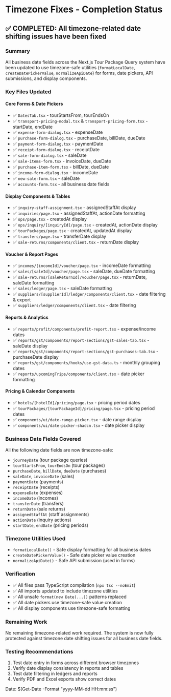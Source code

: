 # Timezone Fixes - Completion Status

## ✅ COMPLETED: All timezone-related date shifting issues have been fixed

### Summary
All business date fields across the Next.js Tour Package Query system have been updated to use timezone-safe utilities (`formatLocalDate`, `createDatePickerValue`, `normalizeApiDate`) for forms, date pickers, API submissions, and display components.

### Key Files Updated

#### Core Forms & Date Pickers
- ✅ `DatesTab.tsx` - tourStartsFrom, tourEndsOn
- ✅ `transport-pricing-modal.tsx` & `transport-pricing-form.tsx` - startDate, endDate  
- ✅ `expense-form-dialog.tsx` - expenseDate
- ✅ `purchase-form-dialog.tsx` - purchaseDate, billDate, dueDate
- ✅ `payment-form-dialog.tsx` - paymentDate
- ✅ `receipt-form-dialog.tsx` - receiptDate
- ✅ `sale-form-dialog.tsx` - saleDate
- ✅ `sale-items-form.tsx` - invoiceDate, dueDate
- ✅ `purchase-item-form.tsx` - billDate, dueDate
- ✅ `income-form-dialog.tsx` - incomeDate
- ✅ `new-sale-form.tsx` - saleDate
- ✅ `accounts-form.tsx` - all business date fields

#### Display Components & Tables
- ✅ `inquiry-staff-assignment.tsx` - assignedStaffAt display
- ✅ `inquiries/page.tsx` - assignedStaffAt, actionDate formatting
- ✅ `ops/page.tsx` - createdAt display
- ✅ `ops/inquiry/[inquiryId]/page.tsx` - createdAt, actionDate display
- ✅ `tourPackages/page.tsx` - createdAt, updatedAt display
- ✅ `transfers/page.tsx` - transferDate display
- ✅ `sale-returns/components/client.tsx` - returnDate display

#### Voucher & Report Pages
- ✅ `incomes/[incomeId]/voucher/page.tsx` - incomeDate formatting
- ✅ `sales/[saleId]/voucher/page.tsx` - saleDate, dueDate formatting
- ✅ `sale-returns/[saleReturnId]/voucher/page.tsx` - returnDate, saleDate formatting
- ✅ `sales/ledger/page.tsx` - saleDate formatting
- ✅ `suppliers/[supplierId]/ledger/components/client.tsx` - date filtering & export
- ✅ `suppliers/ledger/components/client.tsx` - date filtering

#### Reports & Analytics
- ✅ `reports/profit/components/profit-report.tsx` - expense/income dates
- ✅ `reports/gst/components/report-sections/gst-sales-tab.tsx` - saleDate display
- ✅ `reports/gst/components/report-sections/gst-purchases-tab.tsx` - purchaseDate display
- ✅ `reports/gst/components/hooks/use-gst-data.ts` - monthly grouping dates
- ✅ `reports/upcomingTrips/components/client.tsx` - date picker formatting

#### Pricing & Calendar Components
- ✅ `hotels/[hotelId]/pricing/page.tsx` - pricing period dates
- ✅ `tourPackages/[tourPackageId]/pricing/page.tsx` - pricing period dates
- ✅ `components/ui/date-range-picker.tsx` - date range display
- ✅ `components/ui/date-picker-shadcn.tsx` - date picker display

### Business Date Fields Covered
All the following date fields are now timezone-safe:
- `journeyDate` (tour package queries)
- `tourStartsFrom`, `tourEndsOn` (tour packages)
- `purchaseDate`, `billDate`, `dueDate` (purchases)
- `saleDate`, `invoiceDate` (sales)
- `paymentDate` (payments)
- `receiptDate` (receipts)
- `expenseDate` (expenses)
- `incomeDate` (incomes)
- `transferDate` (transfers)
- `returnDate` (sale returns)
- `assignedStaffAt` (staff assignments)
- `actionDate` (inquiry actions)
- `startDate`, `endDate` (pricing periods)

### Timezone Utilities Used
- `formatLocalDate()` - Safe display formatting for all business dates
- `createDatePickerValue()` - Safe date picker value creation
- `normalizeApiDate()` - Safe API submission (used in forms)

### Verification
- ✅ All files pass TypeScript compilation (`npx tsc --noEmit`)
- ✅ All imports updated to include timezone utilities
- ✅ All unsafe `format(new Date(...))` patterns replaced
- ✅ All date pickers use timezone-safe value creation
- ✅ All display components use timezone-safe formatting

### Remaining Work
No remaining timezone-related work required. The system is now fully protected against timezone date shifting issues for all business date fields.

### Testing Recommendations
1. Test date entry in forms across different browser timezones
2. Verify date display consistency in reports and tables
3. Test date filtering in ledgers and reports
4. Verify PDF and Excel exports show correct dates

Date: $(Get-Date -Format "yyyy-MM-dd HH:mm:ss")
